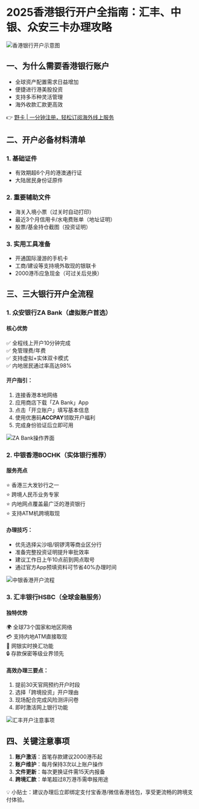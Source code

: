 # 2025香港银行开户全指南：汇丰、中银、众安三卡办理攻略

![香港银行开户示意图](https://bbtdd.com/wp-content/uploads/img/26600630.webp)

## 一、为什么需要香港银行账户
- 全球资产配置需求日益增加
- 便捷进行港美股投资
- 支持多币种灵活管理
- 海外收款汇款更高效

👉 [野卡 | 一分钟注册，轻松订阅海外线上服务](https://bbtdd.com/yeka)

## 二、开户必备材料清单
### 1. 基础证件
- 有效期超6个月的港澳通行证
- 大陆居民身份证原件

### 2. 重要辅助文件
- 海关入境小票（过关时自动打印）
- 最近3个月信用卡/水电费账单（地址证明）
- 股票/基金持仓截图（投资证明）

### 3. 实用工具准备
- 开通国际漫游的手机卡
- 工商/建设等支持境外取现的银联卡
- 2000港币应急现金（可过关后兑换）

## 三、三大银行开户全流程

### 1. 众安银行ZA Bank（虚拟账户首选）
#### 核心优势
✅ 全程线上开户10分钟完成  
✅ 免管理费/年费  
✅ 支持虚拟+实体双卡模式  
✅ 内地居民通过率高达98%

#### 开户指引：
1. 连接香港本地网络
2. 应用商店下载「ZA Bank」App
3. 点击「开立账户」填写基本信息
4. 使用优惠码**ACCPAY**领取开户福利
5. 完成身份验证后立即可用

![ZA Bank操作界面](https://bbtdd.com/wp-content/uploads/img/84511586963.webp)

### 2. 中银香港BOCHK（实体银行推荐）
#### 服务亮点
⭐ 香港三大发钞行之一  
⭐ 跨境人民币业务专家  
⭐ 内地网点覆盖最广泛的港资银行  
⭐ 支持ATM机跨境取现

#### 办理技巧：
- 优先选择尖沙咀/铜锣湾等商业区分行
- 准备完整投资证明提升审批效率
- 建议工作日上午10点前到网点取号
- 通过官方App预填资料可节省40%办理时间

![中银香港开户流程](https://bbtdd.com/wp-content/uploads/img/356706574.webp)

### 3. 汇丰银行HSBC（全球金融服务）
#### 独特优势
🌍 全球73个国家和地区网络  
💳 支持内地ATM直接取现  
🔁 网银实时换汇功能  
🔒 存款保密等级业界领先

#### 高效办理三要点：
1. 提前30天官网预约开户时段
2. 选择「跨境投资」开户理由
3. 现场配合完成风险测评问卷
4. 即时激活网上银行功能

![汇丰开户注意事项](https://bbtdd.com/wp-content/uploads/img/798924985854363.webp)

## 四、关键注意事项
1. **账户激活**：首笔存款建议2000港币起
2. **账户维护**：每月保持3次以上账户操作
3. **文件更新**：每次更换证件需15天内报备
4. **跨境汇款**：单笔超过8万港币需申报用途

💡 小贴士：建议办理后立即绑定支付宝香港/微信香港钱包，享受更流畅的跨境支付体验。